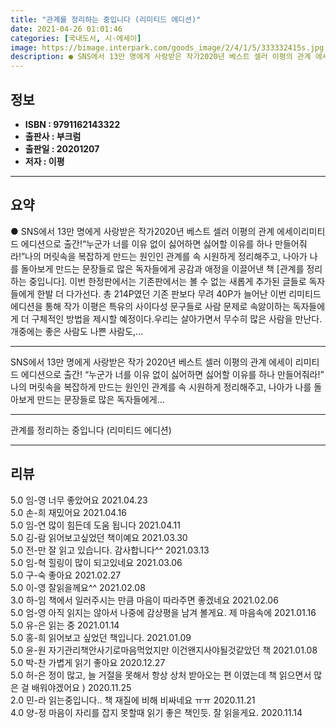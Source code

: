 ```yaml
---
title: "관계를 정리하는 중입니다 (리미티드 에디션)"
date: 2021-04-26 01:01:46
categories: [국내도서, 시-에세이]
image: https://bimage.interpark.com/goods_image/2/4/1/5/333332415s.jpg
description: ● SNS에서 13만 명에게 사랑받은 작가2020년 베스트 셀러 이평의 관계 에세이리미티드 에디션으로 출간!“누군가 너를 이유 없이 싫어하면 싫어할 이유를 하나 만들어줘라!”나의 머릿속을 복잡하게 만드는 원인인 관계를 속 시원하게 정리해주고, 나아가 나를 돌아보게 만드는 문장들로 많은
---
```


## **정보**

- **ISBN : 9791162143322**
- **출판사 : 부크럼**
- **출판일 : 20201207**
- **저자 : 이평**

------



## **요약**

●  SNS에서 13만 명에게 사랑받은 작가2020년 베스트 셀러 이평의 관계 에세이리미티드 에디션으로 출간!“누군가 너를 이유 없이 싫어하면 싫어할 이유를 하나 만들어줘라!”나의 머릿속을 복잡하게 만드는 원인인 관계를 속 시원하게 정리해주고, 나아가 나를 돌아보게 만드는 문장들로 많은 독자들에게 공감과 애정을 이끌어낸 책 [관계를 정리하는 중입니다]. 이번 한정판에서는 기존판에서는 볼 수 없는 새롭게 추가된 글들로 독자들에게 한발 더 다가선다. 총 214P였던 기존 판보다 무려 40P가 늘어난 이번 리미티드 에디션을 통해 작가 이평은 특유의 사이다성 문구들로 사람 문제로 속앓이하는 독자들에게 더 구체적인 방법을 제시할 예정이다.우리는 살아가면서 무수히 많은 사람을 만난다. 개중에는 좋은 사람도 나쁜 사람도,...

------

SNS에서 13만 명에게 사랑받은 작가
2020년 베스트 셀러 이평의 관계 에세이
리미티드 에디션으로 출간!
“누군가 너를 이유 없이 싫어하면 싫어할 이유를 하나 만들어줘라!”
나의 머릿속을 복잡하게 만드는 원인인 관계를 속 시원하게 정리해주고, 나아가 나를 돌아보게 만드는 문장들로 많은 독자들에게... 

------


관계를 정리하는 중입니다 (리미티드 에디션) 

------


## **리뷰** 

5.0 임-영 너무 좋았어요  2021.04.23 <br/>5.0 손-희 재밌어요 2021.04.16 <br/>5.0 임-연 많이 힘든데 도움 됩니다 2021.04.11 <br/>5.0 김-람 읽어보고싶었던 책이예요 2021.03.30 <br/>5.0 전-만 잘 읽고 있습니다. 감사합니다^^ 2021.03.13 <br/>5.0 임-혁 힐링이 많이 되고있네요 2021.03.06 <br/>5.0 구-숙 좋아요 2021.02.27 <br/>5.0 이-영 잘읽을께요^^ 2021.02.08 <br/>3.0 하-임 책에서 일러주시는 만큼 마음이 따라주면 좋겠네요 2021.02.06 <br/>5.0 엄-영 아직 읽지는 않아서 나중에 감상평을 남겨 볼게요. 제 마음속에 2021.01.16 <br/>5.0 유-은 읽는 중 2021.01.14 <br/>5.0 홍-희 읽어보고 싶었던 책입니다. 2021.01.09 <br/>5.0 윤-원 자기관리책안사기로마음먹었지만 이건왠지사야될것같았던 책 2021.01.08 <br/>5.0 박-찬 가볍게 읽기 좋아요 2020.12.27 <br/>5.0 허-은 정이 많고, 늘 거절을 못해서 항상 상처 받아오는 편 이였는데 책 읽으면서 많은 걸 배워야겠어요 )  2020.11.25 <br/>2.0 민-라 읽는중입니다.. 책 재질에 비해 비싸네요 ㅠㅠ  2020.11.21 <br/>4.0 양-정 마음이 자리를 잡지 못할때 읽기 좋은 책인듯.
잘 읽을게요. 2020.11.14 <br/>
